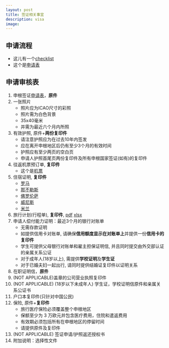 ```yaml
---
layout: post
title: 签证相关事宜
description: visa
image:
---
```



## 申请流程
* 这儿有一个<a href="/italy/assets/pdf/individual-tourism.pdf">checklist</a>
* 这个是<a href="/italy/assets/pdf/Schengen-visa-application-form.pdf">申请表</a>

## 申请审核表
1. 申根签证<a href="/italy/assets/pdf/Schengen-visa-application-form.pdf">申请表</a>，**原件**
2. 一张照片
    * 照片应为ICAO尺寸的彩照
    * 照片需为白色背景
    * 35x40毫米
    * 并需为最近六个月内所照
3. 有效护照, 原件+**两份复印件**
    * 请注意护照应为在过去10年内签发
    * 应在离开申根地区后仍有至少3个月的有效时间
    * 护照应有至少两页的空白页
    * 申请人护照首尾页两份复印件及所有申根国家签证(如有)的复印件
4. 往返机票预订单, **复印件**
    * 这个是<a href="/italy/assets/pdf/flight.pdf">机票</a>
5. 住宿证明, **复印件**
    * <a href="/italy/assets/pdf/rome.pdf">罗马</a>
    * <a href="/italy/assets/pdf/naples.pdf">那不勒斯</a>
    * <a href="/italy/assets/pdf/florence.pdf">佛罗伦萨</a>
    * <a href="/italy/assets/pdf/venice.pdf">威尼斯</a>
    * <a href="/italy/assets/pdf/milan.pdf">米兰</a>
6. 旅行计划(行程单), **复印件**, <a href="/italy/assets/pdf/itinerary.pdf">pdf</a> <a href="/italy/assets/pdf/itinerary.xlsx">xlsx</a>
7. 申请人偿付能力证明：最近3个月的银行对账单
    * 无需存款证明
    * 如提供信用卡对账单, 请确保**信用额度显示在对账单上**并提供一份**信用卡的复印件**
    * 学生可提供父母银行对账单和雇主担保证明信, 并且同时提交由外交部认证的亲属关系公证
    * 对于成年人(18岁以上), 需提供**学校证明**及**学生证**
    * 对于已婚夫妇一起出行, 请同时提供结婚证复印件以证明关系
8. 在职证明信，**原件**
9. (NOT APPLICABLE)盖章的公司营业执照复印件
10. (NOT APPLICABLE) (18岁以下未成年人) 学生证，学校证明信原件和亲属关系公证书
11. 户口本复印件(只针对中国公民)
12. 保险, 原件+**复印件**
    * 旅行医疗保险必须覆盖整个申根地区
    * 保额至少为 3 万欧元并包含医疗费用，住院和遣返费用
    * 有效期必须包括所有在申根地区的停留时间
    * 请提供原件及复印件
13. (NOT APPLICABLE) 签证申请/护照返还授权书
14. 附加说明：选择性文件



